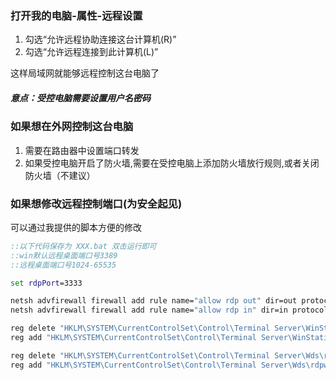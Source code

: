 ### 打开我的电脑-属性-远程设置

1. 勾选“允许远程协助连接这台计算机(R)”
2. 勾选“允许远程连接到此计算机(L)”

这样局域网就能够远程控制这台电脑了

##### 意点：受控电脑需要设置用户名密码

### 如果想在外网控制这台电脑

1. 需要在路由器中设置端口转发
2. 如果受控电脑开启了防火墙,需要在受控电脑上添加防火墙放行规则,或者关闭防火墙（不建议）

### 如果想修改远程控制端口(为安全起见)

可以通过我提供的脚本方便的修改

```bat
::以下代码保存为 XXX.bat 双击运行即可
::win默认远程桌面端口号3389
::远程桌面端口号1024-65535

set rdpPort=3333

netsh advfirewall firewall add rule name="allow rdp out" dir=out protocol=tcp localport=%rdpPort% action=allow
netsh advfirewall firewall add rule name="allow rdp in" dir=in protocol=tcp localport=%rdpPort% action=allow

reg delete "HKLM\SYSTEM\CurrentControlSet\Control\Terminal Server\WinStations\RDP-Tcp" /v PortNumber /f
reg add "HKLM\SYSTEM\CurrentControlSet\Control\Terminal Server\WinStations\RDP-Tcp" /v PortNumber /t reg_dword /d %rdpPort% /f

reg delete "HKLM\SYSTEM\CurrentControlSet\Control\Terminal Server\Wds\rdpwd\Tds\tcp" /v PortNumber /f
reg add "HKLM\SYSTEM\CurrentControlSet\Control\Terminal Server\Wds\rdpwd\Tds\tcp" /v PortNumber /t reg_dword /d %rdpPort% /f
```

